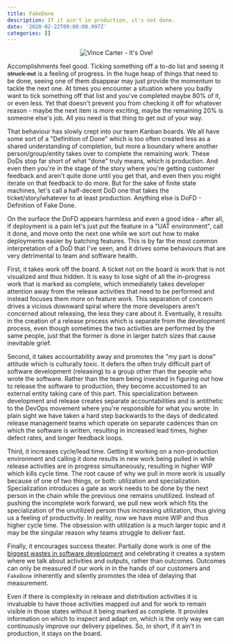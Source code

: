 ```yaml
---
title: FakeDone
description: If it ain't in production, it's not done.
date: '2020-02-22T09:00:00.997Z'
categories: []
---
```


<div style="text-align: center"><img src="/images/vince-carter.jpg" alt="Vince Carter - It's Ove!"/></div>

Accomplishments feel good. Ticking something off a to-do list and seeing it ~~struck out~~ is a feeling of progress. In the huge heap of things that need to be done, seeing one of them disappear may just provide the momentum to tackle the next one. At times you encounter a situation where you badly want to tick something off that list and you've completed maybe 80% of it, or even less. Yet that doesn't prevent you from checking it off for whatever reason - maybe the next item is more exciting, maybe the remaining 20% is someone else's job. All you need is that thing to get out of your way.

That behaviour has slowly crept into our team Kanban boards. We all have some sort of a "Definition of Done" which is too often created less as a shared understanding of completion, but more a boundary where another person/group/entity takes over to complete the remaining work. These DoDs stop far short of what "done" truly means, which is production. And even then you're in the stage of the story where you're getting customer feedback and aren't quite done until you get that, and even then you might iterate on that feedback to do more. But for the sake of finite state machines, let's call a half-decent DoD one that takes the ticket/story/whatever to at least production. Anything else is DoFD - Definition of Fake Done.

On the surface the DoFD appears harmless and even a good idea - after all, if deployment is a pain let's just put the feature in a "UAT environment", call it done, and move onto the next one while we sort out how to make deployments easier by batching features. This is by far the most common interpretation of a DoD that I've seen, and it drives some behaviours that are very detrimental to team and software health.

First, it takes work off the board. A ticket not on the board is work that is not visualized and thus hidden. It is easy to lose sight of all the in-progress work that is marked as complete, which immediately takes developer attention away from the release activities that need to be performed and instead focuses them more on feature work. This separation of concern drives a vicious downward spiral where the more developers aren't concerned about releasing, the less they care about it. Eventually, it results in the creation of a release process which is separate from the development process, even though sometimes the two activities are performed by the same people, just that the former is done in larger batch sizes that cause inevitable grief.

Second, it takes accountability away and promotes the "my part is done" attitude which is culturally toxic. It defers the often truly difficult part of software development (releasing) to a group other than the people who wrote the software. Rather than the team being invested in figuring out how to release the software to production, they become accustomed to an external entity taking care of this part. This specialization between development and release creates separate accountabilities and is antithetic to the DevOps movement where you're responsible for what you wrote. In plain sight we have taken a hard step backwards to the days of dedicated release management teams which operate on separate cadences than on which the software is written, resulting in increased lead times, higher defect rates, and longer feedback loops.

Third, it increases cycle/lead time. Getting it working on a non-production environment and calling it done results in new work being pulled in while release activities are in progress simultaneously, resulting in higher WIP which kills cycle time. The root cause of why we pull in more work is usually because of one of two things, or both: utilization and specialization. Specialization introduces a gate as work needs to be done by the next person in the chain while the previous one remains unutilized. Instead of pushing the incomplete work forward, we pull new work which fits the specialization of the unutilized person thus increasing utilization, thus giving us a feeling of productivity. In reality, now we have more WIP and thus higher cycle time. The obsession with utilization is a much larger topic and it may be the singular reason why teams struggle to deliver fast.

Finally, it encourages success theater. Partially done work is one of the [biggest wastes in software development](https://zararsiddiqi.com/2019-07-22-examples-of-seven-wastes-of-software-development/) and celebrating it creates a system where we talk about activities and outputs, rather than outcomes. Outcomes can only be measured if our work in in the hands of our customers and `FakeDone` inherently and silently promotes the idea of delaying that measurement.

Even if there is complexity in release and distribution activities it is invaluable to have those activities mapped out and for work to remain visible in those states without it being marked as complete. It provides information on which to inspect and adapt on, which is the only way we can continuously improve our delivery pipelines. So, in short, if it ain't in production, it stays on the  board.